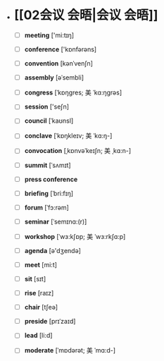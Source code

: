 - # [[02会议 会晤|会议 会晤]]
	- [ ] <span class="vocabulary">**meeting**</span> ['mi:tɪŋ]
	- [ ] <span class="vocabulary">**conference**</span> ['kɒnfərəns]
	- [ ] <span class="vocabulary">**convention**</span> [kənˈvenʃn]
	- [ ] <span class="vocabulary">**assembly**</span> [əˈsembli]
	- [ ] <span class="vocabulary">**congress**</span> [ˈkɒŋgres; 美 ˈkɑ:ŋgrəs]
	- [ ] <span class="vocabulary">**session**</span> ['seʃn]
	- [ ] <span class="vocabulary">**council**</span> [ˈkaʊnsl]
	- [ ] <span class="vocabulary">**conclave**</span> [ˈkɒŋkleɪv; 美 ˈkɑ:ŋ-]
	- [ ] <span class="vocabulary">**convocation**</span> [ˌkɒnvəˈkeɪʃn; 美 ˌkɑ:n-]
	- [ ] <span class="vocabulary">**summit**</span> [ˈsʌmɪt]
	- [ ] <span class="vocabulary">**press conference**</span> 
	- [ ] <span class="vocabulary">**briefing**</span> [ˈbri:fɪŋ]
	- [ ] <span class="vocabulary">**forum**</span> [ˈfɔ:rəm]
	- [ ] <span class="vocabulary">**seminar**</span> [ˈsemɪnɑ:(r)]
	- [ ] <span class="vocabulary">**workshop**</span> [ˈwɜ:kʃɒp; 美 ˈwɜ:rkʃɑ:p]
	- [ ] <span class="vocabulary">**agenda**</span> [ə'dӡendə]
	- [ ] <span class="vocabulary">**meet**</span> [mi:t]
	- [ ] <span class="vocabulary">**sit**</span> [sɪt]
	- [ ] <span class="vocabulary">**rise**</span> [raɪz]
	- [ ] <span class="vocabulary">**chair**</span> [tʃeə]
	- [ ] <span class="vocabulary">**preside**</span> [prɪˈzaɪd]
	- [ ] <span class="vocabulary">**lead**</span> [li:d]
	- [ ] <span class="vocabulary">**moderate**</span> [ˈmɒdərət; 美 ˈmɑ:d-]


